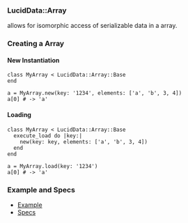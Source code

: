 ### LucidData::Array

allows for isomorphic access of serializable data in a array.

### Creating a Array

#### New Instantiation
```
class MyArray < LucidData::Array::Base
end

a = MyArray.new(key: '1234', elements: ['a', 'b', 3, 4])
a[0] # -> 'a'
```

#### Loading
```
class MyArray < LucidData::Array::Base
  execute_load do |key:|
    new(key: key, elements: ['a', 'b', 3, 4])
  end
end

a = MyArray.load(key: '1234')
a[0] # -> 'a'
```

### Example and Specs
- [Example](https://github.com/isomorfeus/isomorfeus-project/blob/master/ruby/isomorfeus-data/test_app_files/isomorfeus/data/simple_array.rb)
- [Specs](https://github.com/isomorfeus/isomorfeus-project/blob/master/ruby/isomorfeus-data/test_app_files/spec/data_array_spec.rb)
